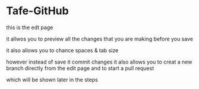 # Tafe-GitHub
this is the edt page 

it allwos you to preview all the changes that you are making before you save 

it also allows you to chance spaces & tab size 

however instead of save it commit changes it also allows you to creat a new branch directly from the edit page and to start a pull request

which will be shown later in the steps 
